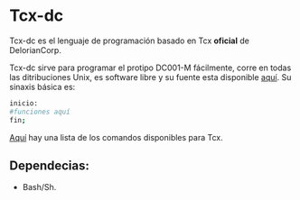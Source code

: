 # Tcx-dc
Tcx-dc es el lenguaje de programación basado en Tcx **oficial** de DelorianCorp.

Tcx-dc sirve para programar el protipo DC001-M fácilmente, corre en todas las ditribuciones Unix, es software libre y su fuente esta disponible [aquí](https://github.com/DelorianCorp/Tcx).
Su sinaxis básica es:
```sh
inicio:
#funciones aquí
fin;
```
[Aquí](https://deloriancorp.github.io/es/commands.html) hay una lista de los comandos disponibles para Tcx.

## Dependecias:
+ Bash/Sh.
